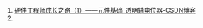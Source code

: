 1. [硬件工程师成长之路（1）——元件基础_透明轴电位器-CSDN博客](https://blog.csdn.net/weixin_44407238/article/details/112799416?ops_request_misc=%257B%2522request%255Fid%2522%253A%2522171947545316800182153245%2522%252C%2522scm%2522%253A%252220140713.130102334..%2522%257D&request_id=171947545316800182153245&biz_id=0&utm_medium=distribute.pc_search_result.none-task-blog-2~all~top_positive~default-1-112799416-null-null.142^v100^control&utm_term=%E7%94%B5%E5%AE%B9&spm=1018.2226.3001.4187)
2. 